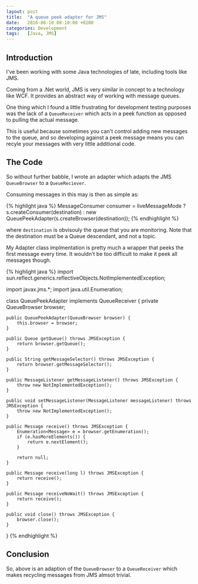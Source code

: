 ```yaml
---
layout:	post
title:	"A queue peek adapter for JMS"
date:	2016-06-10 08:10:00 +0200
categories:	Development
tags:	[Java, JMS]
---
```


## Introduction

I've been working with some Java technologies of late, including tools like JMS.

Coming from a .Net world, JMS is very similar in concept to a technology like WCF. It provides an abstract way of working with message queues.

One thing which I found a little frustrating for development testing purposes was the lack of a `QueueReceiver` which acts in a peek function as opposed to pulling the actual message.

This is useful because sometimes you can't control adding new messages to the queue, and so developing against a peek message means you can recyle your messages with very little additional code.

## The Code

So without further babble, I wrote an adapter which adapts the JMS `QueueBrowser` to a `QueueReciever`.

Consuming messages in this may is then as simple as:

{% highlight java %}
MessageConsumer consumer = liveMessageMode
    ? s.createConsumer(destination)
    : new QueuePeekAdapter(s.createBrowser(destination));
{% endhighlight %}

where `destination` is obvisouly the queue that you are monitoring. Note that the destination must be a Queue descendant, and not a topic.

My Adapter class implmentation is pretty much a wrapper that peeks the first message every time. It wouldn't be too difficult to make it peek all messages though.

{% highlight java %}
import sun.reflect.generics.reflectiveObjects.NotImplementedException;

import javax.jms.*;
import java.util.Enumeration;

class QueuePeekAdapter implements QueueReceiver {
    private QueueBrowser browser;

    public QueuePeekAdapter(QueueBrowser browser) {
        this.browser = browser;
    }

    public Queue getQueue() throws JMSException {
        return browser.getQueue();
    }

    public String getMessageSelector() throws JMSException {
        return browser.getMessageSelector();
    }

    public MessageListener getMessageListener() throws JMSException {
        throw new NotImplementedException();
    }

    public void setMessageListener(MessageListener messageListener) throws JMSException {
        throw new NotImplementedException();
    }

    public Message receive() throws JMSException {
        Enumeration<Message> e = browser.getEnumeration();
        if (e.hasMoreElements()) {
            return e.nextElement();
        }

        return null;
    }

    public Message receive(long l) throws JMSException {
        return receive();
    }

    public Message receiveNoWait() throws JMSException {
        return receive();
    }

    public void close() throws JMSException {
        browser.close();
    }
}
{% endhighlight %}

## Conclusion

So, above is an adaption of the `QueueBrowser` to a `QueueReceiver` which makes recycling messages from JMS almsot trivial.